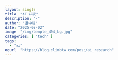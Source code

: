 ```yaml
---
layout: single
title: "AI 研究"
description: "-"
author: "谌中钱"
date: "2025-05-02"
image: "/img/temple_404_bg.jpg"
categories: [ "tech" ]
tags:
  - "ai"
ogurl: "https://blog.climbtw.com/post/ai_research"
---
```


<br />
<br />

<!-- @import "[TOC]" {cmd="toc" depthFrom=1 depthTo=6} -->

<!-- code_chunk_output -->



<!-- /code_chunk_output -->
